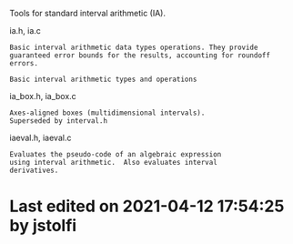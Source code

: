 Tools for standard interval arithmetic (IA).

  ia.h, ia.c 
  
    Basic interval arithmetic data types operations. They provide
    guaranteed error bounds for the results, accounting for roundoff
    errors.  
    
    Basic interval arithmetic types and operations
    
  ia_box.h, ia_box.c
  
    Axes-aligned boxes (multidimensional intervals). 
    Superseded by interval.h 
    
  iaeval.h, iaeval.c 
  
    Evaluates the pseudo-code of an algebraic expression 
    using interval arithmetic.  Also evaluates interval
    derivatives.
    
# Last edited on 2021-04-12 17:54:25 by jstolfi
    
    
    
